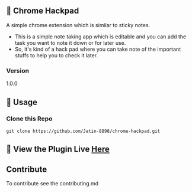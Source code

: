 ##  🔷 Chrome Hackpad
A simple chrome extension which is similar to sticky notes.
- This is a simple note taking app which is editable and you can add the task you want to note it down or for later use. 
- So, it's kind of a hack pad where you can take note of the important stuffs to help you to check it later.

### Version
1.0.0

## 📝 Usage

### Clone this Repo
```
git clone https://github.com/Jatin-8898/chrome-hackpad.git
```

## 🚩 View the Plugin Live [Here](https://chrome.google.com/webstore/detail/hack-pad/ahhhnbaeakjgbfmgbjknbmlckapjnccp)

## Contribute
To contribute see the contributing.md 
